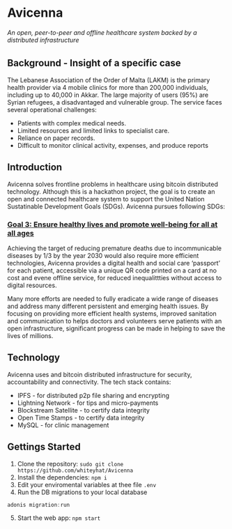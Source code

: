 # Avicenna
###### An open, peer-to-peer and offline healthcare system backed by a distributed infrastructure 

## Background - Insight of a specific case

The Lebanese Association of the Order of Malta (LAKM) is the primary health provider via 4 mobile clinics for more than 200,000 individuals, including up to 40,000 in Akkar.
The large majority of users (95%) are Syrian refugees, a disadvantaged and vulnerable group.
The service faces several operational challenges:
* Patients with complex medical needs.
* Limited resources and limited links to specialist care.
* Reliance on paper records.
* Difficult to monitor clinical activity, expenses, and produce reports

## Introduction
Avicenna solves frontline problems in healthcare using bitcoin distributed technology. Although this is a hackathon project, the goal is to create an open and connected healthcare system to support the United Nation Sustatinable Development Goals (SDGs). Avicenna pursues following SDGs:

###  [Goal 3: Ensure healthy lives and promote well-being for all at all ages](https://www.un.org/sustainabledevelopment/health/)
Achieving the target of reducing premature deaths due to incommunicable diseases by 1/3 by the year 2030 would also require more efficient technologies, Avicenna provides a digital health and social care ‘passport’ for each patient, accessible via a unique QR code printed on a card at no cost and evene offline service, for reduced inequalittties without access to digital resources.  

Many more efforts are needed to fully eradicate a wide range of diseases and address many different persistent and emerging health issues. By focusing on providing more efficient health systems, improved sanitation and communication to helps doctors and volunteers serve patients with an open infrastructure, significant progress can be made in helping to save the lives of millions.
 

## Technology
Avicenna uses and bitcoin distributed infrastructure for security, accountability and connectivity. The tech stack contains:
* IPFS - for distributed p2p file sharing and encrypting
* Lightning Network - for tips and micro-payments
* Blockstream Satellite - to certify data integrity
* Open Time Stamps - to certify data integrity
* MySQL - for clinic management


## Gettings Started
1. Clone the repository: `sudo git clone https://github.com/whiteyhat/Avicenna`
2. Install the dependencies: `npm i`
3. Edit your enviromental variables at thee file `.env`
4. Run the DB migrations to your local database 
```js
adonis migration:run
```
5. Start the web app: `npm start`
